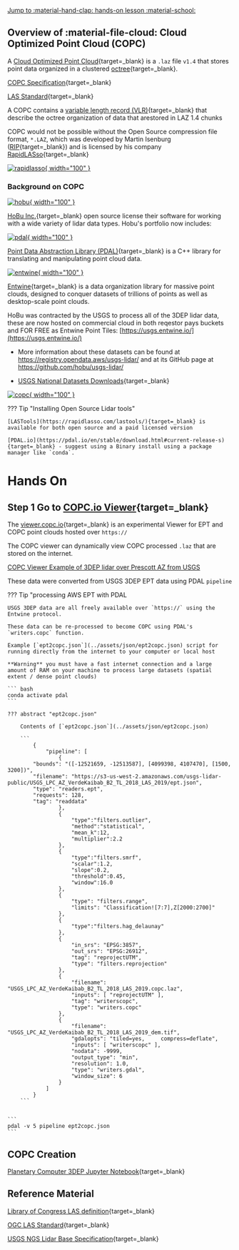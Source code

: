 [Jump to :material-hand-clap: hands-on lesson :material-school: ](#hands-on)

## Overview of :material-file-cloud: Cloud Optimized Point Cloud (COPC)

A [Cloud Optimized Point Cloud](https://copc.io/){target=_blank} is a `.laz` file `v1.4` that stores point data organized in a clustered [octree](https://en.wikipedia.org/wiki/Octree){target=_blank}. 

[COPC Specification](https://copc.io/copc-specification-1.0.pdf){target=_blank}

[LAS Standard](https://www.asprs.org/a/society/committees/standards/LAS_1_4_r13.pdf){target=_blank}

A COPC contains a [variable length record (VLR)](https://pdal.io/en/stable/tutorial/las.html?highlight=VLR#variable-length-records){target=_blank} that describe the octree organization of data that arestored in LAZ 1.4 chunks

COPC would not be possible without the Open Source compression file format, `*.LAZ`, which was developed by Martin Isenburg ([RIP](https://lidarmag.com/2021/10/30/in-memoriam-martin-isenburg-1972-2021/){target=_blank}) and is licensed by his company [RapidLASso](https://rapidlasso.de/){target=_blank} 

<a href="https://rapidlasso.de/" target="blank" rel="rapidlasso">![rapidlasso](https://rapidlasso.de/wp-content/uploads/rapidlasso_square_256x2561.png){ width="100" } </a>

### Background on COPC

 <a href="https://hobu.co" target="blank" rel="hobu">![hobu](https://hobu.co/theme/images/hobulogo.png){ width="100" } </a>

[HoBu Inc.](https://hobu.co/){target=_blank} open source license their software for working with a wide variety of lidar data types. Hobu's portfolio now includes:

<a href="https://pdal.io" target="blank" rel="pdal">![pdal](https://pdal.io/_images/pdal_logo.png){ width="100" } </a>

[Point Data Abstraction Library (PDAL)](https://pdal.io){target=_blank} is a C++ library for translating and manipulating point cloud data.

<a href="https://entwine.io" target="blank" rel="entwine">![entwine](https://entwine.io/_images/entwine_logo_2-color.png){ width="100" } </a>

[Entwine](https://entwine.io){target=_blank} is a data organization library for massive point clouds, designed to conquer datasets of trillions of points as well as desktop-scale point clouds.

HoBu was contracted by the USGS to process all of the 3DEP lidar data, these are now hosted on commercial cloud in both reqestor pays buckets and FOR FREE as Entwine Point Tiles: [https://usgs.entwine.io/](https://usgs.entwine.io/)

* More information about these datasets can be found at https://registry.opendata.aws/usgs-lidar/ and at its GitHub page at https://github.com/hobu/usgs-lidar/

* [USGS National Datasets Downloads](https://www.usgs.gov/faqs/can-national-map-data-be-downloaded-direct-links){target=_blank}

<a href="https://copc.io" target="blank" rel="copc">![copc](https://copc.io/COPC_IO-Logo-2color.png){ width="100" } </a>

??? Tip "Installing Open Source Lidar tools"

    [LASTools](https://rapidlasso.com/lastools/){target=_blank} is available for both open source and a paid licensed version

    [PDAL.io](https://pdal.io/en/stable/download.html#current-release-s){target=_blank} - suggest using a Binary install using a package manager like `conda`.

# Hands On

## **Step 1** Go to [COPC.io Viewer](https://viewer.copc.io/){target=_blank}

The [viewer.copc.io](https://viewer.copc.io/){target=_blank} is an experimental Viewer for EPT and COPC point clouds hosted over `https://`

The COPC viewer can dynamically view COPC processed `.laz` that are stored on the internet. 

[COPC Viewer Example of 3DEP lidar over Prescott AZ from USGS](https://viewer.copc.io/?copc=https://data.cyverse.org/dav-anon/iplant/home/tswetnam/agic-2022/USGS_LPC_AZ_VerdeKaibab_B2_TL_2018_LAS_2019.copc.laz)

These data were converted from USGS 3DEP EPT data using PDAL `pipeline` 

??? Tip "processing AWS EPT with PDAL

    USGS 3DEP data are all freely available over `https://` using the Entwine protocol. 

    These data can be re-processed to become COPC using PDAL's `writers.copc` function.

    Example [`ept2copc.json`](../assets/json/ept2copc.json) script for running directly from the internet to your computer or local host

    **Warning** you must have a fast internet connection and a large amount of RAM on your machine to process large datasets (spatial extent / dense point clouds)

    ``` bash
    conda activate pdal
    ```

    ??? abstract "ept2copc.json"

        Contents of [`ept2copc.json`](../assets/json/ept2copc.json)

        ```
            {
                "pipeline": [
                    {
            "bounds": "([-12521659, -12513587], [4099398, 4107470], [1500, 3200])",
            "filename": "https://s3-us-west-2.amazonaws.com/usgs-lidar-public/USGS_LPC_AZ_VerdeKaibab_B2_TL_2018_LAS_2019/ept.json",
            "type": "readers.ept",
            "requests": 128,
            "tag": "readdata"
                    },
                    {
                        "type":"filters.outlier",
                        "method":"statistical",
                        "mean_k":12,
                        "multiplier":2.2
                    },
                    {
                        "type":"filters.smrf",
                        "scalar":1.2,
                        "slope":0.2,
                        "threshold":0.45,
                        "window":16.0
                    },
                    {
                        "type": "filters.range",
                        "limits": "Classification![7:7],Z[2000:2700]"
                    },
                    {
                        "type":"filters.hag_delaunay"
                    },
                    {
                        "in_srs": "EPSG:3857",
                        "out_srs": "EPSG:26912",
                        "tag": "reprojectUTM",
                        "type": "filters.reprojection"
                    },
                    {
                        "filename": "USGS_LPC_AZ_VerdeKaibab_B2_TL_2018_LAS_2019.copc.laz",
                        "inputs": [ "reprojectUTM" ],
                        "tag": "writerscopc",
                        "type": "writers.copc"
                    },
                    {
                        "filename": "USGS_LPC_AZ_VerdeKaibab_B2_TL_2018_LAS_2019_dem.tif",
                        "gdalopts": "tiled=yes,     compress=deflate",
                        "inputs": [ "writerscopc" ],
                        "nodata": -9999,
                        "output_type": "min",
                        "resolution": 1.0,
                        "type": "writers.gdal",
                        "window_size": 6
                    }
                ]
            }
        ```


    ```
    pdal -v 5 pipeline ept2copc.json
    ```


## COPC Creation

[Planetary Computer 3DEP Jupyter Notebook](https://github.com/microsoft/PlanetaryComputerExamples/blob/main/datasets/3dep-lidar/3dep-lidar-copc-example.ipynb){target=_blank}

## Reference Material

[Library of Congress LAS definition](https://www.loc.gov/preservation/digital/formats/fdd/fdd000418.shtml){target=_blank}

[OGC LAS Standard](https://www.ogc.org/standards/LAS){target=_blank}

[USGS NGS Lidar Base Specification](https://www.usgs.gov/ngp-standards-and-specifications/lidar-base-specification-online){target=_blank}

